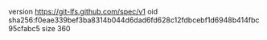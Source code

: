 version https://git-lfs.github.com/spec/v1
oid sha256:f0eae339bef3ba8314b044d6dad6fd628c12fdbcebf1d6948b414fbc95cfabc5
size 360
